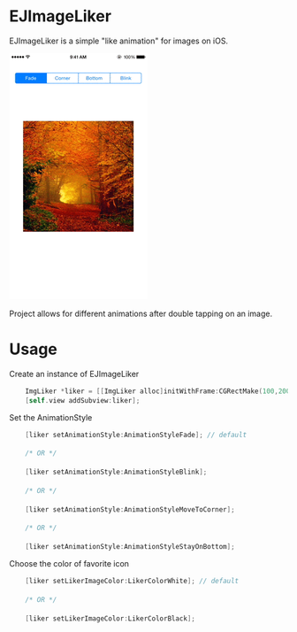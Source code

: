# EJImageLiker


EJImageLiker is a simple "like animation" for images on iOS. 

![](demo.gif)

Project allows for different animations after double tapping on an image.

Usage
==================
Create an instance of EJImageLiker
```objective-c
    ImgLiker *liker = [[ImgLiker alloc]initWithFrame:CGRectMake(100,200, 200, 200) andImage:[UIImage imageNamed:@"fall"]];
    [self.view addSubview:liker];
```

Set the AnimationStyle
```objective-c
    [liker setAnimationStyle:AnimationStyleFade]; // default
    
    /* OR */

    [liker setAnimationStyle:AnimationStyleBlink];
    
    /* OR */
    
    [liker setAnimationStyle:AnimationStyleMoveToCorner];
    
    /* OR */
    
    [liker setAnimationStyle:AnimationStyleStayOnBottom];
```

Choose the color of favorite icon
```objective-c
    [liker setLikerImageColor:LikerColorWhite]; // default
    
    /* OR */
    
    [liker setLikerImageColor:LikerColorBlack];
```
